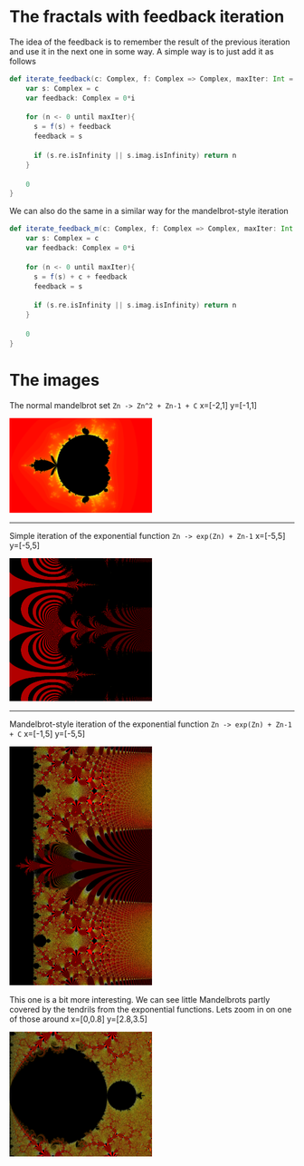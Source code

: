 # The fractals with feedback iteration

The idea of the feedback is to remember the result of the previous iteration and use it in the next one in some way. A
simple way is to just add it as follows

```scala 
def iterate_feedback(c: Complex, f: Complex => Complex, maxIter: Int = 1000): Int = {
    var s: Complex = c
    var feedback: Complex = 0*i

    for (n <- 0 until maxIter){
      s = f(s) + feedback
      feedback = s

      if (s.re.isInfinity || s.imag.isInfinity) return n
    }

    0
} 
```

We can also do the same in a similar way for the mandelbrot-style iteration

```scala 
def iterate_feedback_m(c: Complex, f: Complex => Complex, maxIter: Int = 1000): Int = {
    var s: Complex = c
    var feedback: Complex = 0*i

    for (n <- 0 until maxIter){
      s = f(s) + c + feedback
      feedback = s

      if (s.re.isInfinity || s.imag.isInfinity) return n
    }

    0
}
```

# The images

The normal mandelbrot set `Zn -> Zn^2 + Zn-1 + C` x=[-2,1] y=[-1,1]

<img src="https://raw.githubusercontent.com/EskoSalaka/Fractals/master/Images/mandelbrot_feedback.png" width="50%" height="50%"> 

---

Simple iteration of the exponential function `Zn -> exp(Zn) + Zn-1` x=[-5,5] y=[-5,5]

<img src="https://raw.githubusercontent.com/EskoSalaka/Fractals/master/Images/exponentia_feedback.png" width="50%" height="50%"> 

---

Mandelbrot-style iteration of the exponential function `Zn -> exp(Zn) + Zn-1 + C` x=[-1,5] y=[-5,5]

<img src="https://raw.githubusercontent.com/EskoSalaka/Fractals/master/Images/exponential_feedback_m.png" width="50%" height="50%"> 

This one is a bit more interesting. We can see little Mandelbrots partly covered by the tendrils from
the exponential functions. Lets zoom in on one of those around x=[0,0.8] y=[2.8,3.5]

<img src="https://raw.githubusercontent.com/EskoSalaka/Fractals/master/Images/exponential_feedback_m2.png" width="50%" height="50%"> 

